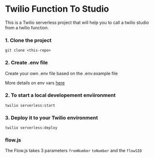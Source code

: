 # Twilio Function To Studio

This is a Twilio serverless project that will help you to call a twilio studio from a twilio function. 

### 1. Clone the project

```
git clone <this-repo>
```

### 2. Create .env file

Create your own .env file based on the .env.example file

More details on env vars [here](https://www.twilio.com/docs/labs/serverless-toolkit/general-usage#environment-variables)

### 2. To start a local developement envìironment
```
twilio serverless:start
```


### 3. Deploy it to your Twilio environment

```
twilio serverless:deploy
```

### flow.js

The Flow.js takes 3 parameters `fromNumber` `toNumber` and the `flowSID`




